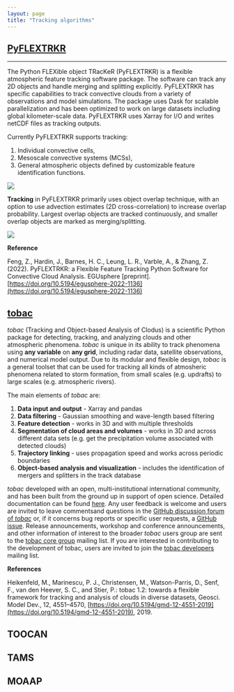 ```yaml
---
layout: page
title: "Tracking algorithms"
---
```


## [PyFLEXTRKR](https://github.com/FlexTRKR/PyFLEXTRKR)

---
The Python FLEXible object TRacKeR (PyFLEXTRKR) is a flexible atmospheric feature tracking software package. The software can track any 2D objects and handle merging and splitting explicitly. PyFLEXTRKR has specific capabilities to track convective clouds from a variety of observations and model simulations. The package uses Dask for scalable parallelization and has been optimized to work on large datasets including global kilometer-scale data. PyFLEXTRKR uses Xarray for I/O and writes netCDF files as tracking outputs.

Currently PyFLEXTRKR supports tracking: 

1. Individual convective cells, 
2. Mesoscale convective systems (MCSs), 
3. General atmospheric objects defined by customizable feature identification functions.

![](https://portal.nersc.gov/project/m1867/PyFLEXTRKR/figures/cover_image.png)

**Tracking** in PyFLEXTRKR primarily uses object overlap technique, with an option to use advection estimates (2D cross-correlation) to increase overlap probability. Largest overlap objects are tracked continuously, and smaller overlap objects are marked as merging/splitting.

![](https://portal.nersc.gov/project/m1867/PyFLEXTRKR/figures/tracking_merging_splitting.png)

**Reference**

Feng, Z., Hardin, J., Barnes, H. C., Leung, L. R., Varble, A., & Zhang, Z. (2022). PyFLEXTRKR: a Flexible Feature Tracking Python Software for Convective Cloud Analysis. EGUsphere [preprint]. [https://doi.org/10.5194/egusphere-2022-1136](https://doi.org/10.5194/egusphere-2022-1136)

## [tobac](https://tobac.readthedocs.io/en/latest/)

*tobac* (Tracking and Object-based Analysis of Clodus) is a scientific Python package for detecting, tracking, and analyzing clouds and other atmospheric phenomena.  *tobac* is unique in its ability to track phenomena using **any variable** on **any grid**, including radar data, satellite observations, and numerical model output. Due to its modular and flexible design, *tobac* is a general toolset that can be used for tracking all kinds of atmosheric phenomena related to storm formation, from small scales (e.g. updrafts) to large scales (e.g. atmospheric rivers). 

The main elements of *tobac* are:

1. **Data input and output** - Xarray and pandas 
2. **Data filtering** - Gaussian smoothing and wave-length based filtering
3. **Feature detection** - works in 3D and with multiple thresholds
4. **Segmentation of cloud areas and volumes** - works in 3D and across different data sets (e.g. get the precipitation volume associated with detected clouds) 
5. **Trajectory linking** - uses propagation speed and works across periodic boundaries 
6. **Object-based analysis and visualization** - includes the identification of mergers and splitters in the track database


*tobac* developed with an open, multi-institutional international community, and has been built from the ground up in support of open science. Detailed documentation can be found [here](https://tobac.readthedocs.io/en/latest/). Any user feedback is welcome and users are invited to leave commentsand questions in the [GitHub discussion forum of *tobac*](https://github.com/tobac-project/tobac/discussions) or, if it concerns bug reports or specific user requests, a [GitHub issue](https://github.com/tobac-project/tobac/issues). Release announcements, workshop and conference announcements, and other information of interest to the broader *tobac* users group are sent to the [tobac core group](https://groups.google.com/g/tobac/about) mailing list. If you are interested in contributing to the development of tobac, users are invited to join the [tobac developers](https://groups.google.com/u/0/g/tobac-developers) mailing list. 


**References**

Heikenfeld, M., Marinescu, P. J., Christensen, M., Watson-Parris, D., Senf, F., van den Heever, S. C., and Stier, P.: tobac 1.2: towards a flexible framework for tracking and analysis of clouds in diverse datasets, Geosci. Model Dev., 12, 4551–4570, [https://doi.org/10.5194/gmd-12-4551-2019](https://doi.org/10.5194/gmd-12-4551-2019), 2019.


## TOOCAN

## TAMS

## MOAAP 
